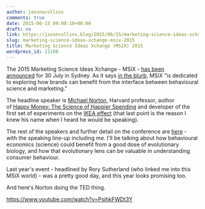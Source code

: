 ```yaml
---
author: jasonacollins
comments: true
date: 2015-06-15 09:00:18+00:00
draft: no
link: https://jasoncollins.blog/2015/06/15/marketing-science-ideas-xchange-msix-2015/
slug: marketing-science-ideas-xchange-msix-2015
title: Marketing Science Ideas Xchange (MSiX) 2015
wordpress_id: 21108
---
```


The 2015 Marketing Science Ideas Xchange - MSiX - [has been announced](http://mumbrella.com.au/harvard-business-schools-michael-norton-to-headline-mumbrellas-marketing-science-conference-msix-299347) for 30 July in Sydney. As it says [in the blurb](http://www.msix.com.au/), MSiX "is dedicated to exploring how brands can benefit from the interface between behavioural science and marketing."

The headline speaker is [Michael Norton](http://www.hbs.edu/faculty/Pages/profile.aspx?facId=326229), Harvard professor, author of [Happy Money: The Science of Happier Spending](http://www.amazon.com/gp/product/1451665075/ref=as_li_tl?ie=UTF8&camp=1789&creative=390957&creativeASIN=1451665075&linkCode=as2&tag=evolvieconom-20&linkId=XGBYO6MD4C6YK3HQ) and developer of the first set of experiments on the [IKEA effect](https://en.wikipedia.org/wiki/IKEA_effect) (that last point is the reason I knew his name when I heard he would be speaking).

The rest of the speakers and further detail on the conference are [here](http://www.msix.com.au/speakers/) - with the speaking line-up including me. I'll be talking about how behavioural economics (science) could benefit from a good dose of evolutionary biology, and how that evolutionary lens can be valuable in understanding consumer behaviour.

Last year's event - headlined by Rory Sutherland (who linked me into this MSiX world) - was a pretty good day, and this year looks promising too.

And here's Norton doing the TED thing.

https://www.youtube.com/watch?v=PsihkFWDt3Y


